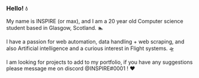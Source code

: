 ### Hello! 💧

My name is INSPIRE (or max), and I am a 20 year old Computer science student based in Glasgow, Scotland. 🏊

I have a passion for web automation, data handling + web scraping, and also Artificial intelligence and a curious interest in Flight systems. 🛸

I am looking for projects to add to my portfolio, if you have any suggestions please message me on discord @INSPIRE#0001 ! ❤️
